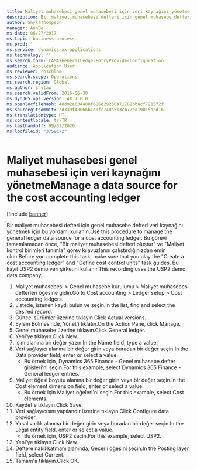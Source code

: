 ```yaml
---
title: Maliyet muhasebesi genel muhasebesi için veri kaynağını yönetme
description: Bir maliyet muhasebesi defteri için genel muhasebe defteri veri kaynağını yönetmek için bu yordamı kullanın.
author: ShylaThompson
manager: AnnBe
ms.date: 06/27/2017
ms.topic: business-process
ms.prod: ''
ms.service: dynamics-ax-applications
ms.technology: ''
ms.search.form: CAMAXGeneralLedgerEntryProviderConfiguration
audience: Application User
ms.reviewer: roschlom
ms.search.scope: Operations
ms.search.region: Global
ms.author: shylaw
ms.search.validFrom: 2016-06-30
ms.dyn365.ops.version: AX 7.0.0
ms.openlocfilehash: 48d92a634a08f686e29260a71782bbacf7215f2f
ms.sourcegitcommit: cd339f48066b1d0fc740b513cb72ea19015acd16
ms.translationtype: HT
ms.contentlocale: tr-TR
ms.lasthandoff: 09/02/2020
ms.locfileid: "3759172"
---
```

# <a name="manage-a-data-source-for-the-cost-accounting-ledger"></a><span data-ttu-id="e8a02-103">Maliyet muhasebesi genel muhasebesi için veri kaynağını yönetme</span><span class="sxs-lookup"><span data-stu-id="e8a02-103">Manage a data source for the cost accounting ledger</span></span>

[!include [banner](../../includes/banner.md)]

<span data-ttu-id="e8a02-104">Bir maliyet muhasebesi defteri için genel muhasebe defteri veri kaynağını yönetmek için bu yordamı kullanın.</span><span class="sxs-lookup"><span data-stu-id="e8a02-104">Use this procedure to manage the general ledger data source for a cost accounting ledger.</span></span> <span data-ttu-id="e8a02-105">Bu görevi tamamlamadan önce, "Bir maliyet muhasebesi defteri oluştur" ve "Maliyet kontrol birimleri tanımla" görev kılavuzlarını çalıştırdığınızdan emin olun.</span><span class="sxs-lookup"><span data-stu-id="e8a02-105">Before you complete this task, make sure that you play the "Create a cost accounting ledger" and "Define cost control units" task guides.</span></span> <span data-ttu-id="e8a02-106">Bu kayıt USP2 demo veri şirketini kullanır.</span><span class="sxs-lookup"><span data-stu-id="e8a02-106">This recording uses the USP2 demo data company.</span></span>

1. <span data-ttu-id="e8a02-107">Maliyet muhasebesi > Genel muhasebe kurulumu > Maliyet muhasebesi defterleri öğesine gidin.</span><span class="sxs-lookup"><span data-stu-id="e8a02-107">Go to Cost accounting > Ledger setup > Cost accounting ledgers.</span></span>
2. <span data-ttu-id="e8a02-108">Listede, istenen kaydı bulun ve seçin.</span><span class="sxs-lookup"><span data-stu-id="e8a02-108">In the list, find and select the desired record.</span></span>
3. <span data-ttu-id="e8a02-109">Güncel sürümler üzerine tıklayın.</span><span class="sxs-lookup"><span data-stu-id="e8a02-109">Click Actual versions.</span></span>
4. <span data-ttu-id="e8a02-110">Eylem Bölmesinde, Yönet'i tıklatın.</span><span class="sxs-lookup"><span data-stu-id="e8a02-110">On the Action Pane, click Manage.</span></span>
5. <span data-ttu-id="e8a02-111">Genel muhasebe üzerine tıklayın.</span><span class="sxs-lookup"><span data-stu-id="e8a02-111">Click General ledger.</span></span>
6. <span data-ttu-id="e8a02-112">Yeni'ye tıklayın.</span><span class="sxs-lookup"><span data-stu-id="e8a02-112">Click New.</span></span>
7. <span data-ttu-id="e8a02-113">İsim alanına bir değer yazın.</span><span class="sxs-lookup"><span data-stu-id="e8a02-113">In the Name field, type a value.</span></span>
8. <span data-ttu-id="e8a02-114">Veri sağlayıcı alanına bir değer girin veya buradan bir değer seçin.</span><span class="sxs-lookup"><span data-stu-id="e8a02-114">In the Data provider field, enter or select a value.</span></span>
    * <span data-ttu-id="e8a02-115">Bu örnek için, Dynamics 365 Finance - Genel muhasebe defter girişleri'ni seçin.</span><span class="sxs-lookup"><span data-stu-id="e8a02-115">For this example, select Dynamics 365 Finance - General ledger entries.</span></span>  
9. <span data-ttu-id="e8a02-116">Maliyet öğesi boyutu alanına bir değer girin veya bir değer seçin.</span><span class="sxs-lookup"><span data-stu-id="e8a02-116">In the Cost element dimension field, enter or select a value.</span></span>
    * <span data-ttu-id="e8a02-117">Bu örnek için Maliyet öğeleri'ni seçin.</span><span class="sxs-lookup"><span data-stu-id="e8a02-117">For this example, select Cost elements.</span></span>  
10. <span data-ttu-id="e8a02-118">Kaydet'e tıklayın.</span><span class="sxs-lookup"><span data-stu-id="e8a02-118">Click Save.</span></span>
11. <span data-ttu-id="e8a02-119">Veri sağlayıcısını yapılandır üzerine tıklayın.</span><span class="sxs-lookup"><span data-stu-id="e8a02-119">Click Configure data provider.</span></span>
12. <span data-ttu-id="e8a02-120">Yasal varlık alanına bir değer girin veya buradan bir değer seçin.</span><span class="sxs-lookup"><span data-stu-id="e8a02-120">In the Legal entity field, enter or select a value.</span></span>
    * <span data-ttu-id="e8a02-121">Bu örnek için, USP2 seçin.</span><span class="sxs-lookup"><span data-stu-id="e8a02-121">For this example, select USP2.</span></span>  
13. <span data-ttu-id="e8a02-122">Yeni'ye tıklayın.</span><span class="sxs-lookup"><span data-stu-id="e8a02-122">Click New.</span></span>
14. <span data-ttu-id="e8a02-123">Deftere nakil katmanı alanında, Geçerli öğesini seçin.</span><span class="sxs-lookup"><span data-stu-id="e8a02-123">In the Posting layer field, select Current.</span></span>
15. <span data-ttu-id="e8a02-124">Tamam'a tıklayın.</span><span class="sxs-lookup"><span data-stu-id="e8a02-124">Click OK.</span></span>

